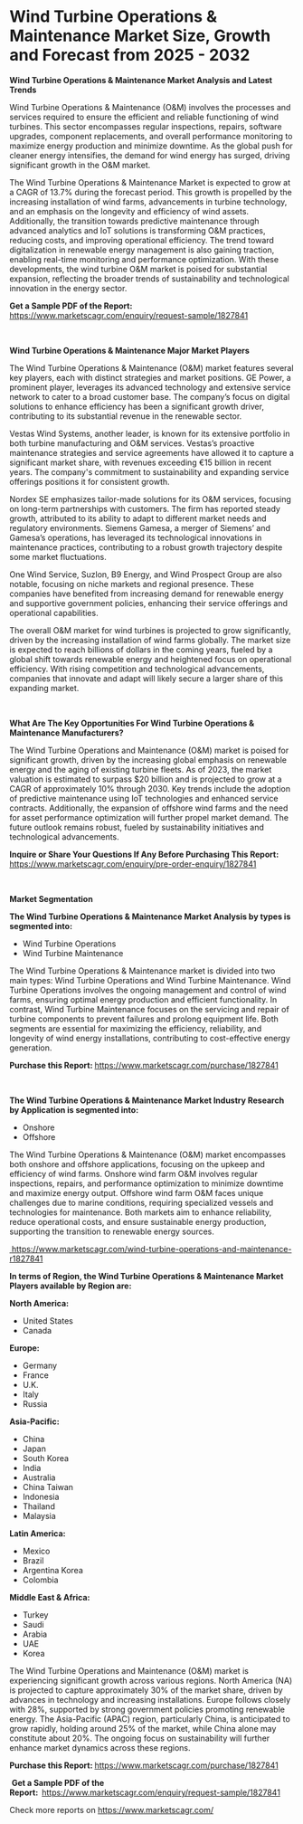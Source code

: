 <p><h1>Wind Turbine Operations & Maintenance Market Size, Growth and Forecast from 2025 - 2032</h1></p><p><strong>Wind Turbine Operations & Maintenance Market Analysis and Latest Trends</strong></p>
<p><p>Wind Turbine Operations & Maintenance (O&M) involves the processes and services required to ensure the efficient and reliable functioning of wind turbines. This sector encompasses regular inspections, repairs, software upgrades, component replacements, and overall performance monitoring to maximize energy production and minimize downtime. As the global push for cleaner energy intensifies, the demand for wind energy has surged, driving significant growth in the O&M market.</p><p>The Wind Turbine Operations & Maintenance Market is expected to grow at a CAGR of 13.7% during the forecast period. This growth is propelled by the increasing installation of wind farms, advancements in turbine technology, and an emphasis on the longevity and efficiency of wind assets. Additionally, the transition towards predictive maintenance through advanced analytics and IoT solutions is transforming O&M practices, reducing costs, and improving operational efficiency. The trend toward digitalization in renewable energy management is also gaining traction, enabling real-time monitoring and performance optimization. With these developments, the wind turbine O&M market is poised for substantial expansion, reflecting the broader trends of sustainability and technological innovation in the energy sector.</p></p>
<p><strong>Get a Sample PDF of the Report:&nbsp;</strong> <a href="https://www.marketscagr.com/enquiry/request-sample/1827841?utm_campaign=2304&utm_medium=2&utm_source=Github&utm_content=ia&utm_term=11032025&utm_id=wind-turbine-operations-maintenance">https://www.marketscagr.com/enquiry/request-sample/1827841</a></p>
<p>&nbsp;</p>
<p><strong>Wind Turbine Operations & Maintenance Major Market Players</strong></p>
<p><p>The Wind Turbine Operations & Maintenance (O&M) market features several key players, each with distinct strategies and market positions. GE Power, a prominent player, leverages its advanced technology and extensive service network to cater to a broad customer base. The company’s focus on digital solutions to enhance efficiency has been a significant growth driver, contributing to its substantial revenue in the renewable sector.</p><p>Vestas Wind Systems, another leader, is known for its extensive portfolio in both turbine manufacturing and O&M services. Vestas’s proactive maintenance strategies and service agreements have allowed it to capture a significant market share, with revenues exceeding €15 billion in recent years. The company's commitment to sustainability and expanding service offerings positions it for consistent growth.</p><p>Nordex SE emphasizes tailor-made solutions for its O&M services, focusing on long-term partnerships with customers. The firm has reported steady growth, attributed to its ability to adapt to different market needs and regulatory environments. Siemens Gamesa, a merger of Siemens’ and Gamesa’s operations, has leveraged its technological innovations in maintenance practices, contributing to a robust growth trajectory despite some market fluctuations.</p><p>One Wind Service, Suzlon, B9 Energy, and Wind Prospect Group are also notable, focusing on niche markets and regional presence. These companies have benefited from increasing demand for renewable energy and supportive government policies, enhancing their service offerings and operational capabilities.</p><p>The overall O&M market for wind turbines is projected to grow significantly, driven by the increasing installation of wind farms globally. The market size is expected to reach billions of dollars in the coming years, fueled by a global shift towards renewable energy and heightened focus on operational efficiency. With rising competition and technological advancements, companies that innovate and adapt will likely secure a larger share of this expanding market.</p></p>
<p>&nbsp;</p>
<p><strong>What Are The Key Opportunities For Wind Turbine Operations & Maintenance Manufacturers?</strong></p>
<p><p>The Wind Turbine Operations and Maintenance (O&M) market is poised for significant growth, driven by the increasing global emphasis on renewable energy and the aging of existing turbine fleets. As of 2023, the market valuation is estimated to surpass $20 billion and is projected to grow at a CAGR of approximately 10% through 2030. Key trends include the adoption of predictive maintenance using IoT technologies and enhanced service contracts. Additionally, the expansion of offshore wind farms and the need for asset performance optimization will further propel market demand. The future outlook remains robust, fueled by sustainability initiatives and technological advancements.</p></p>
<p><strong>Inquire or Share Your Questions If Any Before Purchasing This Report:</strong> <a href="https://www.marketscagr.com/enquiry/pre-order-enquiry/1827841?utm_campaign=2304&utm_medium=2&utm_source=Github&utm_content=ia&utm_term=11032025&utm_id=wind-turbine-operations-maintenance">https://www.marketscagr.com/enquiry/pre-order-enquiry/1827841</a></p>
<p>&nbsp;</p>
<p><strong>Market Segmentation</strong></p>
<p><strong>The Wind Turbine Operations & Maintenance Market Analysis by types is segmented into:</strong></p>
<p><ul><li>Wind Turbine Operations</li><li>Wind Turbine Maintenance</li></ul></p>
<p><p>The Wind Turbine Operations & Maintenance market is divided into two main types: Wind Turbine Operations and Wind Turbine Maintenance. Wind Turbine Operations involves the ongoing management and control of wind farms, ensuring optimal energy production and efficient functionality. In contrast, Wind Turbine Maintenance focuses on the servicing and repair of turbine components to prevent failures and prolong equipment life. Both segments are essential for maximizing the efficiency, reliability, and longevity of wind energy installations, contributing to cost-effective energy generation.</p></p>
<p><strong>Purchase this Report:&nbsp;</strong><a href="https://www.marketscagr.com/purchase/1827841?utm_campaign=2304&utm_medium=2&utm_source=Github&utm_content=ia&utm_term=11032025&utm_id=wind-turbine-operations-maintenance">https://www.marketscagr.com/purchase/1827841</a></p>
<p>&nbsp;</p>
<p><strong>The Wind Turbine Operations & Maintenance Market Industry Research by Application is segmented into:</strong></p>
<p><ul><li>Onshore</li><li>Offshore</li></ul></p>
<p><p>The Wind Turbine Operations & Maintenance (O&M) market encompasses both onshore and offshore applications, focusing on the upkeep and efficiency of wind farms. Onshore wind farm O&M involves regular inspections, repairs, and performance optimization to minimize downtime and maximize energy output. Offshore wind farm O&M faces unique challenges due to marine conditions, requiring specialized vessels and technologies for maintenance. Both markets aim to enhance reliability, reduce operational costs, and ensure sustainable energy production, supporting the transition to renewable energy sources.</p></p>
<p><a href="https://www.marketscagr.com/wind-turbine-operations-and-maintenance-r1827841?utm_campaign=2304&utm_medium=2&utm_source=Github&utm_content=ia&utm_term=11032025&utm_id=wind-turbine-operations-maintenance">&nbsp;https://www.marketscagr.com/wind-turbine-operations-and-maintenance-r1827841</a></p>
<p><strong>In terms of Region, the Wind Turbine Operations & Maintenance Market Players available by Region are:</strong></p>
<p>
    <p> <strong> North America: </strong>
        <ul>
            <li>United States</li>
            <li>Canada</li>
        </ul>
        </p> 
    <p> <strong> Europe: </strong>
        <ul>
            <li>Germany</li>
            <li>France</li>
            <li>U.K.</li>
            <li>Italy</li>
            <li>Russia</li>
        </ul>
        </p> 
    <p> <strong> Asia-Pacific: </strong>
        <ul>
            <li>China</li>
            <li>Japan</li>
            <li>South Korea</li>
            <li>India</li>
            <li>Australia</li>
            <li>China Taiwan</li>
            <li>Indonesia</li>
            <li>Thailand</li>
            <li>Malaysia</li>
        </ul>
        </p> 
    <p> <strong> Latin America: </strong>
        <ul>
            <li>Mexico</li>
            <li>Brazil</li>
            <li>Argentina Korea</li>
            <li>Colombia</li>
        </ul>
        </p> 
    <p> <strong> Middle East & Africa: </strong>
        <ul>
            <li>Turkey</li>
            <li>Saudi</li>
            <li>Arabia</li>
            <li>UAE</li>
            <li>Korea</li>
        </ul>
    </p>
    </p>
<p><p>The Wind Turbine Operations and Maintenance (O&M) market is experiencing significant growth across various regions. North America (NA) is projected to capture approximately 30% of the market share, driven by advances in technology and increasing installations. Europe follows closely with 28%, supported by strong government policies promoting renewable energy. The Asia-Pacific (APAC) region, particularly China, is anticipated to grow rapidly, holding around 25% of the market, while China alone may constitute about 20%. The ongoing focus on sustainability will further enhance market dynamics across these regions.</p></p>
<p><strong>Purchase this Report: </strong><a href="https://www.marketscagr.com/purchase/1827841?utm_campaign=2304&utm_medium=2&utm_source=Github&utm_content=ia&utm_term=11032025&utm_id=wind-turbine-operations-maintenance">https://www.marketscagr.com/purchase/1827841</a></p>
<p>&nbsp;<strong>Get a Sample PDF of the Report:&nbsp;&nbsp;</strong><a href="https://www.marketscagr.com/enquiry/request-sample/1827841?utm_campaign=2304&utm_medium=2&utm_source=Github&utm_content=ia&utm_term=11032025&utm_id=wind-turbine-operations-maintenance">https://www.marketscagr.com/enquiry/request-sample/1827841</a></p>
<p><strong></strong></p>
<p>Check more reports on <a href="https://www.marketscagr.com/?utm_campaign=2304&utm_medium=2&utm_source=Github&utm_content=ia&utm_term=11032025&utm_id=wind-turbine-operations-maintenance">https://www.marketscagr.com/</a></p>